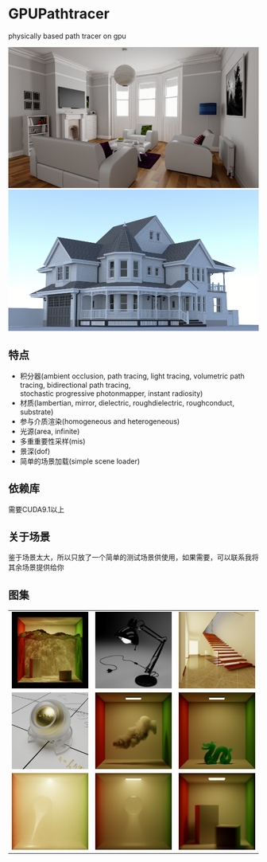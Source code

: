 GPUPathtracer
=============

physically based path tracer on gpu

![whiteroom](result/whiteroom.png)
![classroom](result/house.png)

特点
----

- 积分器(ambient occlusion, path tracing, light tracing, volumetric path tracing, bidirectional path tracing,\
  stochastic progressive photonmapper, instant radiosity)
- 材质(lambertian, mirror, dielectric, roughdielectric, roughconduct, substrate)
- 参与介质渲染(homogeneous and heterogeneous)
- 光源(area, infinite)
- 多重重要性采样(mis)
- 景深(dof)
- 简单的场景加载(simple scene loader)

依赖库
----
需要CUDA9.1以上

关于场景
------
鉴于场景太大，所以只放了一个简单的测试场景供使用，如果需要，可以联系我将其余场景提供给你

图集
---
<table><tr>
    <td> <img src="result/water_caustic.png" alt="Drawing" style="width: 300px;"/> </td>
    <td> <img src="result/lamp.png" alt="Drawing" style="width: 300px;"/> </td>
    <td> <img src="result/staircase2.png" alt="Drawing" style="width: 300px;"/> </td>
</tr> <tr>
    <td> <img src="result/rough_ball.png" alt="Drawing" style="width: 200px;"/> </td>
    <td> <img src="result/heterogeneous.png" alt="Drawing" style="width: 200px;"/> </td>
    <td> <img src="result/jade.png" alt="Drawing" style="width: 200px;"/> </td>
</tr> <tr>
    <td> <img src="result/volumetric_caustic.png" alt="Drawing" style="width: 200px;"/> </td>
    <td> <img src="result/volume_caustic.png" alt="Drawing" style="width: 200px;"/> </td>
    <td> <img src="result/cornell_dof.png" alt="Drawing" style="width: 200px;"/> </td>
</tr> </table>
